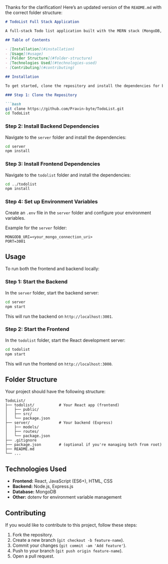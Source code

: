 Thanks for the clarification! Here’s an updated version of the `README.md` with the correct folder structure:

```markdown
# TodoList Full Stack Application

A full-stack Todo list application built with the MERN stack (MongoDB, Express, React, Node.js).

## Table of Contents

- [Installation](#installation)
- [Usage](#usage)
- [Folder Structure](#folder-structure)
- [Technologies Used](#technologies-used)
- [Contributing](#contributing)

## Installation

To get started, clone the repository and install the dependencies for both the frontend and backend.

### Step 1: Clone the Repository

```bash
git clone https://github.com/Pravin-byte/TodoList.git
cd TodoList
```

### Step 2: Install Backend Dependencies

Navigate to the `server` folder and install the dependencies:

```bash
cd server
npm install
```

### Step 3: Install Frontend Dependencies

Navigate to the `todolist` folder and install the dependencies:

```bash
cd ../todolist
npm install
```

### Step 4: Set up Environment Variables

Create an `.env` file in the `server` folder and configure your environment variables.

Example for the `server` folder:
```
MONGODB_URI=<your_mongo_connection_uri>
PORT=3001
```

## Usage

To run both the frontend and backend locally:

### Step 1: Start the Backend

In the `server` folder, start the backend server:

```bash
cd server
npm start
```

This will run the backend on `http://localhost:3001`.

### Step 2: Start the Frontend

In the `todolist` folder, start the React development server:

```bash
cd todolist
npm start
```

This will run the frontend on `http://localhost:3000`.

## Folder Structure

Your project should have the following structure:

```
TodoList/
├── todolist/           # Your React app (frontend)
│   ├── public/
│   ├── src/
│   └── package.json
├── server/             # Your backend (Express)
│   ├── models/
│   ├── routes/
│   └── package.json
├── .gitignore
├── package.json        # (optional if you're managing both from root)
├── README.md
└── ...
```

## Technologies Used

- **Frontend:** React, JavaScript (ES6+), HTML, CSS
- **Backend:** Node.js, Express.js
- **Database:** MongoDB
- **Other:** dotenv for environment variable management

## Contributing

If you would like to contribute to this project, follow these steps:

1. Fork the repository.
2. Create a new branch (`git checkout -b feature-name`).
3. Commit your changes (`git commit -am 'Add feature'`).
4. Push to your branch (`git push origin feature-name`).
5. Open a pull request.

